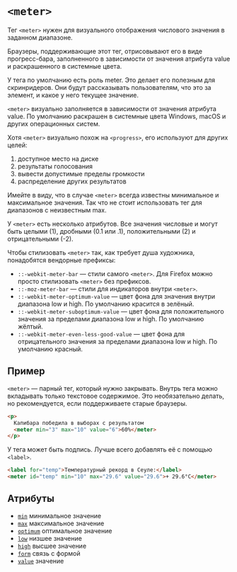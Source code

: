 # `<meter>`

Тег `<meter>` нужен для визуального отображения числового значения в заданном диапазоне.

Браузеры, поддерживающие этот тег, отрисовывают его в виде прогресс-бара, заполненного в зависимости от значения атрибута value и раскрашенного в системные цвета.

У тега по умолчанию есть роль meter. Это делает его полезным для скринридеров. Они будут рассказывать пользователям, что это за элемент, и какое у него текущее значение.

`<meter>` визуально заполняется в зависимости от значения атрибута value. По умолчанию раскрашен в системные цвета Windows, macOS и других операционных систем.

Хотя `<meter>` визуально похож на `<progress>`, его используют для других целей:

1. доступное место на диске
2. результаты голосования
3. вывести допустимые пределы громкости
4. распределение других результатов

Имейте в виду, что в случае `<meter>` всегда известны минимальное и максимальное значения. Так что не стоит использовать тег для диапазонов с неизвестным max.

У `<meter>` есть несколько атрибутов. Все значения числовые и могут быть целыми (1), дробными (0.1 или .1), положительными (2) и отрицательными (-2).

Чтобы стилизовать `<meter>` так, как требует душа художника, понадобятся вендорные префиксы:

- `::-webkit-meter-bar` — стили самого `<meter>`. Для Firefox можно просто стилизовать `<meter>` без префиксов.
- `::-moz-meter-bar` — стили для индикаторов внутри `<meter>`.
- `::-webkit-meter-optimum-value` — цвет фона для значения внутри диапазона low и high. По умолчанию красится в зелёный.
- `::-webkit-meter-suboptimum-value` — цвет фона для положительного значения за пределами диапазона low и high. По умолчанию жёлтый.
- `::-webkit-meter-even-less-good-value` — цвет фона для отрицательного значения за пределами диапазона low и high. По умолчанию красный.

## Пример

`<meter>` — парный тег, который нужно закрывать. Внутрь тега можно вкладывать только текстовое содержимое. Это необязательно делать, но рекомендуется, если поддерживаете старые браузеры.

```html
<p>
  Капибара победила в выборах с результатом
  <meter min="3" max="10" value="6">60%</meter>
</p>
```

У тега может быть подпись. Лучше всего добавлять её с помощью `<label>`.

```html
<label for="temp">Температурный рекорд в Сеуле:</label>
<meter id="temp" min="10" max="29.6" value="29.6">+ 29.6°С</meter>
```

## Атрибуты

- [`min`](../../ATTRIBUTES/FORM/min.md) минимальное значение
- [`max`](../../ATTRIBUTES/FORM/max.md) максимальное значение
- [`optimum`](../../ATTRIBUTES/ALL/optimum.md) оптимальное значение
- [`low`](../../ATTRIBUTES/ALL/low.md) низшее значение
- [`high`](../../ATTRIBUTES/ALL/high.md) высшее значение
- [`form`](../../ATTRIBUTES/FORM/form.md) связь с формой
- [`value`](../../ATTRIBUTES/ALL/value.md) значение
